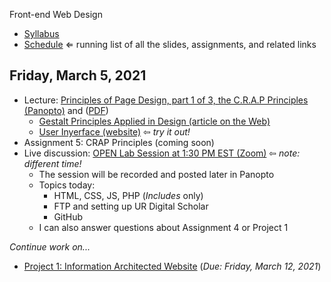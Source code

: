 Front-end Web Design

- [Syllabus](syllabus.md)
- [Schedule](schedule.md)   ⇐ running list of all the slides, assignments, and related links

## Friday, March 5, 2021

- Lecture: [Principles of Page Design, part 1 of 3, the C.R.A.P Principles (Panopto)](https://rochester.hosted.panopto.com/Panopto/Pages/Viewer.aspx?id=e7605030-8bcc-446f-8ea5-ace200ddc28b) and ([PDF](05-principles-of-page-design1/principles-of-page-design1.pdf))
  - [Gestalt Principles Applied in Design (article on the Web)](https://www.webfx.com/blog/web-design/gestalt-principles-applied-in-design/)
  - [User Inyerface (website)](https://userinyerface.com/) &#8678; *try it out!*
- Assignment 5: CRAP Principles (coming soon)
- Live discussion: [OPEN Lab Session at 1:30 PM EST (Zoom)](https://rochester.zoom.us/j/92872427825) &#8678; *note: different time!*
  - The session will be recorded and posted later in Panopto
  - Topics today:
    - HTML, CSS, JS, PHP (*Includes* only)
    - FTP and setting up UR Digital Scholar
    - GitHub
  - I can also answer questions about Assignment 4 or Project 1

*Continue work on...*

- [Project 1: Information Architected Website](project01-information-architecture/instructions.md) (*Due: Friday, March 12, 2021*)

